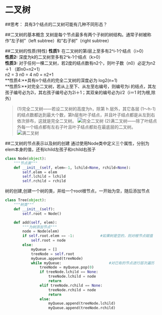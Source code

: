 # 二叉树

##思考：
具有3个结点的二叉树可能有几种不同形态？

##二叉树的基本概念
叉树是每个节点最多有两个子树的树结构。通常子树被称作“左子树”（left subtree）和“右子树”（right subtree）  


##二叉树的性质(特性)
**性质1:** 在二叉树的第i层上至多有2^i-1个结点（i>0）  
**性质2:** 深度为k的二叉树至多有2^k-1个结点（k>0）  
**性质3:** 对于任何一棵二叉树，若2度的结点数有n2个，则叶子数（n0）必定为n2＋1 （即n0=n2+1）   
n2 = 3
n0 = 4
n0 = n2+1   
**性质4:**具有n个结点的完全二叉树的深度必为 log2(n+1)   
**性质5:**对完全二叉树，若从上至下、从左至右编号，则编号为i 的结点，其左孩子编号必为2i，其右孩子编号必为2i＋1；其双亲的编号必为i/2（i＝1 时为根,除外）
  
> (1)完全二叉树——若设二叉树的高度为h，除第 h 层外，其它各层 (1～h-1) 的结点数都达到最大个数，第h层有叶子结点，并且叶子结点都是从左到右依次排布，这就是完全二叉树。
![完全二叉树](/images/完全二叉树.png)
(2)满二叉树——除了叶结点外每一个结点都有左右子叶且叶子结点都处在最底层的二叉树。
![满二叉树](/images/满二叉树.png)

##二叉树的节点表示以及树的创建
通过使用Node类中定义三个属性，分别为elem本身的值，还有lchild左孩子和rchild右孩子
```python
class Node(object):
    """节点类"""
    def __init__(self, elem=-1, lchild=None, rchild=None):
        self.elem = elem
        self.lchild = lchild
        self.rchild = rchild
```
树的创建,创建一个树的类，并给一个root根节点，一开始为空，随后添加节点
```python
class Tree(object):
    """树类"""
    def __init__(self):
        self.root = Node()

    def add(self, elem):
        """为树添加节点"""
        node = Node(elem)
        if self.root.elem == -1:            #如果树是空的，则对根节点赋值
            self.root = node
        else:
            myQueue = []
            treeNode = self.root
            myQueue.append(treeNode)
            while myQueue:                      #对已有的节点进行层次遍历
                treeNode = myQueue.pop(0)
                if treeNode.lchild == None:
                    treeNode.lchild = node
                    return
                elif treeNode.rchild == None:
                    treeNode.rchild = node
                    return
                else:
                    myQueue.append(treeNode.lchild)
                    myQueue.append(treeNode.rchild)
```